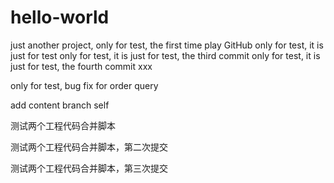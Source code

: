 # hello-world
just another project, 
only for test, the first time play GitHub
only for test, it is just for test
only for test, it is just for test, the third commit
only for test, it is just for test, the fourth commit xxx

only for test, bug fix for order query

add content branch self

测试两个工程代码合并脚本

测试两个工程代码合并脚本，第二次提交

测试两个工程代码合并脚本，第三次提交